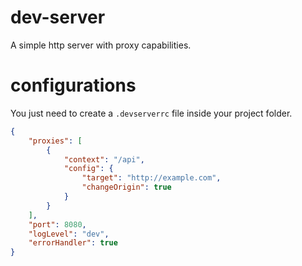 # dev-server
A simple http server with proxy capabilities.

# configurations
You just need to create a `.devserverrc` file inside your project folder.

```json
{
    "proxies": [
        {
            "context": "/api",
            "config": {
                "target": "http://example.com",
                "changeOrigin": true
            }
        }
    ],
    "port": 8080,
    "logLevel": "dev",
    "errorHandler": true
}
```